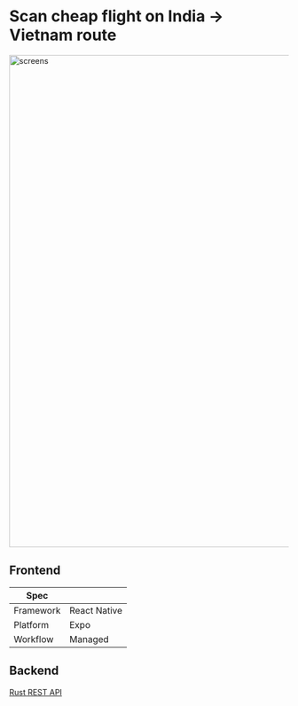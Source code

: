 # Scan cheap flight on India → Vietnam route

<img width="888" alt="screens" src="https://github.com/user-attachments/assets/99641693-228c-419a-9115-c64ae3b17fbe" />


## Frontend

| Spec                                     |           |
|----------------------------------------- |-----------|
| Framework               | React Native      |
| Platform               | Expo      |
| Workflow              | Managed    |

## Backend

[Rust REST API](https://github.com/harsh-vardhhan/rupeetravel-api)
